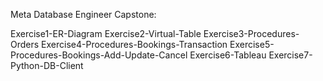Meta Database Engineer Capstone:

Exercise1-ER-Diagram
Exercise2-Virtual-Table
Exercise3-Procedures-Orders
Exercise4-Procedures-Bookings-Transaction
Exercise5-Procedures-Bookings-Add-Update-Cancel
Exercise6-Tableau
Exercise7-Python-DB-Client